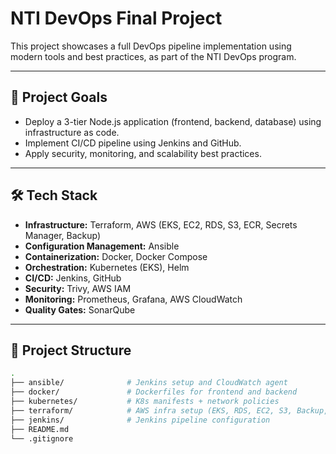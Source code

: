 # NTI DevOps Final Project

This project showcases a full DevOps pipeline implementation using modern tools and best practices, as part of the NTI DevOps program.

---

## 🚀 Project Goals

- Deploy a 3-tier Node.js application (frontend, backend, database) using infrastructure as code.
- Implement CI/CD pipeline using Jenkins and GitHub.
- Apply security, monitoring, and scalability best practices.

---

## 🛠️ Tech Stack

- **Infrastructure:** Terraform, AWS (EKS, EC2, RDS, S3, ECR, Secrets Manager, Backup)
- **Configuration Management:** Ansible
- **Containerization:** Docker, Docker Compose
- **Orchestration:** Kubernetes (EKS), Helm
- **CI/CD:** Jenkins, GitHub
- **Security:** Trivy, AWS IAM
- **Monitoring:** Prometheus, Grafana, AWS CloudWatch
- **Quality Gates:** SonarQube

---

## 🧱 Project Structure

```bash
.
├── ansible/              # Jenkins setup and CloudWatch agent
├── docker/               # Dockerfiles for frontend and backend
├── kubernetes/           # K8s manifests + network policies
├── terraform/            # AWS infra setup (EKS, RDS, EC2, S3, Backup, etc.)
├── jenkins/              # Jenkins pipeline configuration
├── README.md
└── .gitignore

